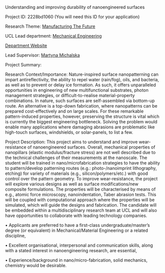 Understanding and improving durability of nanoengineered surfaces

Project ID: 2228bd1060
(You will need this ID for your application)

Research Theme: [Manufacturing The Future](../themes/manufacturing-the-future.md)

UCL Lead department: [Mechanical Engineering](../departments/mechanical-engineering.md)

[Department Website](https://www.ucl.ac.uk/mechanical-engineering)

Lead Supervisor: [Martyna Michalska](https://iris.ucl.ac.uk/iris/browse/profile?upi=MMICH02)

Project Summary:

Research Context/Importance:
 Nature-inspired surface nanopatterning can impart antireflectivity, the ability to repel water (rain/fog), oils, and bacteria, as well as to prevent or delay ice formation. As such, it offers unparalleled opportunities in engineering of new multifunctional substrates, photon management strategies, or difficult-to-realise material-property combinations. In nature, such surfaces are self-assembled via bottom-up route. An alternative is a top-down fabrication, where nanopatterns can be prepared cost-effectively and on large scales. For these remarkable pattern-induced properties, however, preserving the structure is vital which is currently the biggest engineering bottleneck. Solving the problem would enable many applications where damaging abrasions are problematic like high-touch surfaces, windshields, or solar-panels, to list a few. 
 
 Project Description:
 This project aims to understand and improve wear-resistance of
 nanoengineered surfaces. Overall, mechanical properties of nanopillars
 (elastic modulus/fracture stress) are not well described due to the technical challenges of their measurements at the nanoscale. The student will be trained in nano/microfabrication strategies to have the ability to pattern/develop patterning routes (e.g.: photo-/nanoimprint lithography, etching) for variety of materials (e.g., silicon/polymers/etc.) with good control over the pattern geometry. To improve wear-resistance, the project will explore various designs as well as surface modifications/new composite formulations. The properties will be characterised by means of e.g., atomic force microscopy, nanoindentation, Taber abrasion tests. This will be coupled with computational approach where the properties will be simulated, which will guide the designs and fabrication. The candidate will be embedded within a multidisciplinary research team at UCL and will also have opportunities to collaborate with leading technology companies.
 
 
 • Applicants are preferred to have a first-class undergraduate/master’s degree (or equivalent) in Mechanical/Material Engineering or a related discipline,
 
 • Excellent organisational, interpersonal and communication skills, along with a stated interest in nanoengineering research, are essential,
 
 • Experience/background in nano/micro-fabrication, solid mechanics,
 chemistry would be desirable.